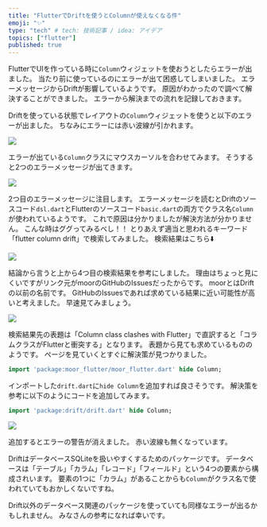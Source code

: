 ```yaml
---
title: "FlutterでDriftを使うとColumnが使えなくなる件"
emoji: "✨"
type: "tech" # tech: 技術記事 / idea: アイデア
topics: ["flutter"]
published: true
---
```


FlutterでUIを作っている時に`Column`ウィジェットを使おうとしたらエラーが出ました。
当たり前に使っているのにエラーが出て困惑してしまいました。
エラーメッセージからDriftが影響しているようです。
原因がわかったので調べて解決することができました。
エラーから解決までの流れを記録しておきます。

Driftを使っている状態でレイアウトの`Column`ウィジェットを使うと以下のエラーが出ました。
ちなみにエラーには赤い波線が引かれます。

![](/images/flutter-column_drift/code_before.png)

エラーが出ている`Column`クラスにマウスカーソルを合わせてみます。
そうすると2つのエラーメッセージが出てきます。

![](/images/flutter-column_drift/code_error.png)

2つ目のエラーメッセージに注目します。
エラーメッセージを読むとDriftのソースコード`dsl.dart`とFlutterのソースコード`basic.dart`の両方でクラス名`Column`が使われているようです。
これで原因は分かりましたが解決方法が分かりません。
こんな時はググってみるべし！！
とりあえず適当と思われるキーワード「flutter column drift」で検索してみました。
検索結果はこちら⬇️

![](/images/flutter-column_drift/search.png)

結論から言うと上から4つ目の検索結果を参考にしました。
理由はちょっと見にくいですがリンク元がmoorのGitHubのIssuesだったからです。
moorとはDriftの以前の名前です。
GitHubのIssuesであれば求めている結果に近い可能性が高いと考えました。
早速見てみましょう。

![](/images/flutter-column_drift/result.png)

検索結果先の表題は「Column class clashes with Flutter」で直訳すると「コラムクラスがFlutterと衝突する」となります。
表題から見ても求めているもののようです。
ページを見ていくとすぐに解決策が見つかりました。

```dart
import 'package:moor_flutter/moor_flutter.dart' hide Column;
```

インポートした`drift.dart`に`hide Column`を追加すれば良さそうです。
解決策を参考に以下のようにコードを追加してみます。

```dart
import 'package:drift/drift.dart' hide Column;
```

![](/images/flutter-column_drift/code_after.png)

追加するとエラーの警告が消えました。
赤い波線も無くなっています。

DriftはデータベースSQLiteを扱いやすくするためのパッケージです。
データベースは「テーブル」「カラム」「レコード」「フィールド」という4つの要素から構成されいます。
要素の1つに「カラム」があることからも`Column`がクラス名で使われていてもおかしくないですね。

Drift以外のデータベース関連のパッケージを使っていても同様なエラーが出るかもしれません。
みなさんの参考になれば幸いです。

